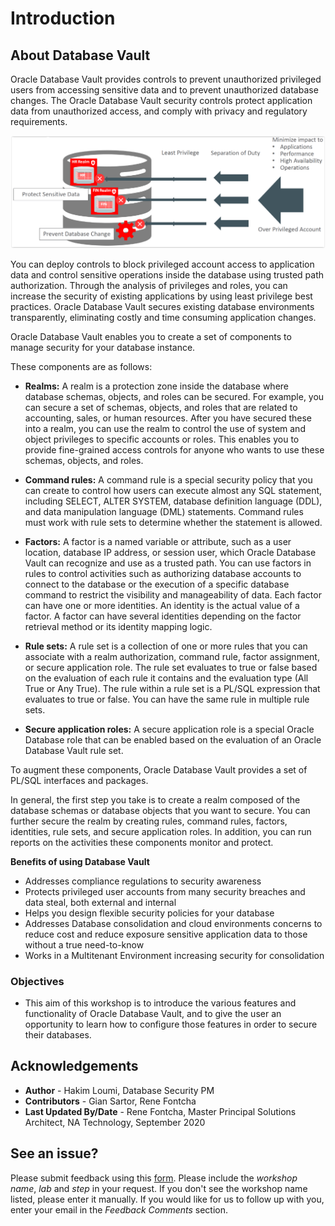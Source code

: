 # Introduction

## About Database Vault
Oracle Database Vault provides controls to prevent unauthorized privileged users from accessing sensitive data and to prevent unauthorized database changes.
The Oracle Database Vault security controls protect application data from unauthorized access, and comply with privacy and regulatory requirements.

![](./../images/dv-concept.png " ")

You can deploy controls to block privileged account access to application data and control sensitive operations inside the database using trusted path authorization. Through the analysis of privileges and roles, you can increase the security of existing applications by using least privilege best practices. Oracle Database Vault secures existing database environments transparently, eliminating costly and time consuming application changes.

Oracle Database Vault enables you to create a set of components to manage security for your database instance.

These components are as follows:

- **Realms:** A realm is a protection zone inside the database where database schemas, objects, and roles can be secured. For example, you can secure a set of schemas, objects, and roles that are related to accounting, sales, or human resources. After you have secured these into a realm, you can use the realm to control the use of system and object privileges to specific accounts or roles. This enables you to provide fine-grained access controls for anyone who wants to use these schemas, objects, and roles.

- **Command rules:** A command rule is a special security policy that you can create to control how users can execute almost any SQL statement, including SELECT, ALTER SYSTEM, database definition language (DDL), and data manipulation language (DML) statements. Command rules must work with rule sets to determine whether the statement is allowed.

- **Factors:** A factor is a named variable or attribute, such as a user location, database IP address, or session user, which Oracle Database Vault can recognize and use as a trusted path. You can use factors in rules to control activities such as authorizing database accounts to connect to the database or the execution of a specific database command to restrict the visibility and manageability of data. Each factor can have one or more identities. An identity is the actual value of a factor. A factor can have several identities depending on the factor retrieval method or its identity mapping logic.

- **Rule sets:** A rule set is a collection of one or more rules that you can associate with a realm authorization, command rule, factor assignment, or secure application role. The rule set evaluates to true or false based on the evaluation of each rule it contains and the evaluation type (All True or Any True). The rule within a rule set is a PL/SQL expression that evaluates to true or false. You can have the same rule in multiple rule sets.

- **Secure application roles:** A secure application role is a special Oracle Database role that can be enabled based on the evaluation of an Oracle Database Vault rule set.

To augment these components, Oracle Database Vault provides a set of PL/SQL interfaces and packages.

In general, the first step you take is to create a realm composed of the database schemas or database objects that you want to secure. You can further secure the realm by creating rules, command rules, factors, identities, rule sets, and secure application roles. In addition, you can run reports on the activities these components monitor and protect.

**Benefits of using Database Vault**

- Addresses compliance regulations to security awareness
- Protects privileged user accounts from many security breaches and data steal, both external and internal
- Helps you design flexible security policies for your database
- Addresses Database consolidation and cloud environments concerns to reduce cost and reduce exposure sensitive application data to those without a true need-to-know
- Works in a Multitenant Environment increasing security for consolidation

### Objectives
- This aim of this workshop is to introduce the various features and functionality of Oracle Database Vault, and to give the user an opportunity to learn how to configure those features in order to secure their databases.

## Acknowledgements
- **Author** - Hakim Loumi, Database Security PM
- **Contributors** - Gian Sartor, Rene Fontcha
- **Last Updated By/Date** - Rene Fontcha, Master Principal Solutions Architect, NA Technology, September 2020

## See an issue?
Please submit feedback using this [form](https://apexapps.oracle.com/pls/apex/f?p=133:1:::::P1_FEEDBACK:1). Please include the *workshop name*, *lab* and *step* in your request.  If you don't see the workshop name listed, please enter it manually. If you would like for us to follow up with you, enter your email in the *Feedback Comments* section.

